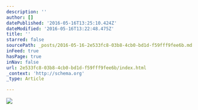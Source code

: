 ```yaml
---
description: ''
author: []
datePublished: '2016-05-16T13:25:10.424Z'
dateModified: '2016-05-16T13:22:48.475Z'
title: ''
starred: false
sourcePath: _posts/2016-05-16-2e533fc8-03b8-4cb0-bd1d-f59fff9fee6b.md
inFeed: true
hasPage: true
inNav: false
url: 2e533fc8-03b8-4cb0-bd1d-f59fff9fee6b/index.html
_context: 'http://schema.org'
_type: Article

---
```

![](https://the-grid-user-content.s3-us-west-2.amazonaws.com/2fb3b3b7-fcd9-4ec3-b82f-e821839f9d11.jpg)